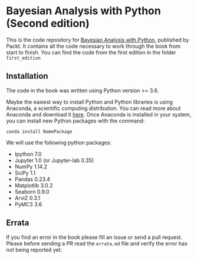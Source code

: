 # Bayesian Analysis with Python (Second edition)

This is the code repository for [Bayesian Analysis with Python](https://www.packtpub.com/big-data-and-business-intelligence/bayesian-analysis-python-second-edition), published by Packt. It contains all the code necessary to work through the book from start to finish. You can find the code from the first edition in the folder `first_edition`

## Installation

The code in the book was written using Python version >= 3.6.

Maybe the easiest way to install Python and Python libraries is using Anaconda, a scientific computing distribution. You can read more about Anaconda and 
download it [here](https://www.anaconda.com/download). Once Anaconda is installed in your system, you can install new Python packages with the command: 

```
conda install NamePackage
```

We will use the following python packages:

* Ipython 7.0
* Jupyter 1.0 (or Jupyter-lab 0.35)
* NumPy 1.14.2
* SciPy 1.1
* Pandas  0.23.4
* Matplotlib 3.0.2
* Seaborn 0.9.0
* ArviZ 0.3.1
* PyMC3 3.6

## Errata

If you find an error in the book please fill an issue or send a pull request. Please before sending a PR read the `errata.md` file and verify the error has not being reported yet.
